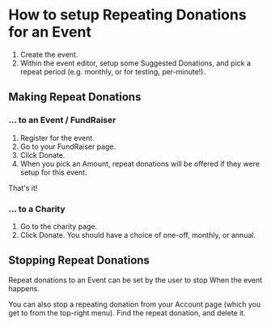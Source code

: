 
# How to setup Repeating Donations for an Event

1. Create the event.
2. Within the event editor, setup some Suggested Donations,
and pick a repeat period (e.g. monthly, or for testing, per-minute!).

## Making Repeat Donations

### ... to an Event / FundRaiser

1. Register for the event.
2. Go to your FundRaiser page.
3. Click Donate.
4. When you pick an Amount, repeat donations will be offered if they
were setup for this event.

That's it!

### ... to a Charity

1. Go to the charity page.
2. Click Donate. You should have a choice of one-off, monthly, or annual.


## Stopping Repeat Donations

Repeat donations to an Event can be set by the user to stop When
the event happens.

You can also stop a repeating donation from your Account page (which
you get to from the top-right menu). Find the repeat donation, 
and delete it.
